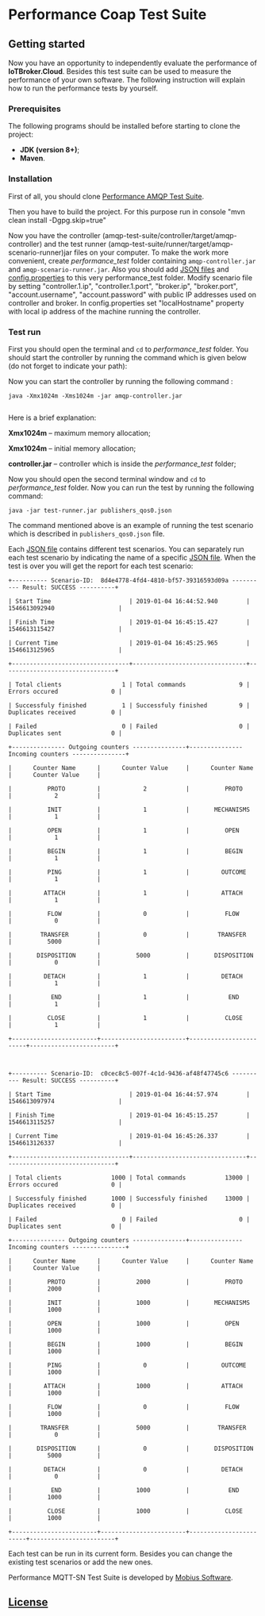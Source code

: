 # Performance Сoap Test Suite

## Getting started

Now you have an opportunity to independently evaluate the performance of **IoTBroker.Cloud**. 
Besides this test suite can be used to measure the performance of your own software. The following instruction will 
explain how to run the performance tests by yourself.

### Prerequisites

The following programs should be installed before starting to clone the project:

* **JDK (version 8+)**;
* **Maven**.

### Installation

First of all, you should clone [Performance AMQP Test Suite](https://github.com/mobius-software-ltd/amqp-test-suite).

Then you have to build the project. For this purpose run in console "mvn clean install -Dgpg.skip=true" 

Now you have the controller (amqp-test-suite/controller/target/amqp-controller) and the test runner 
(amqp-test-suite/runner/target/amqp-scenario-runner)jar files on your computer.
To make the work more convenient, create _performance_test_ folder containing
`amqp-controller.jar` and `amqp-scenario-runner.jar`.
Also you should add [JSON files](https://github.com/mobius-software-ltd/amqp-test-suite/tree/master/runner/src/test/resources/json) and [config.properties](https://github.com/mobius-software-ltd/coap-test-suite/controller/src/main/resources/config.properties) to this very performance_test folder. 
Modify scenario file by setting "controller.1.ip", "controller.1.port", "broker.ip", "broker.port", "account.username", 
"account.password" with public IP addresses used on controller and broker.
In config.properties set "localHostname" property with local ip address of the machine running the controller.

### Test run

First you should open the terminal and `cd` to _performance_test_ folder. You should start the controller by running
the command which is given below (do not forget to indicate your path):
 

Now you can start the controller by running the following command :

```
java -Xmx1024m -Xms1024m -jar amqp-controller.jar
 
```
Here is a brief explanation:

**Xmx1024m** – maximum memory allocation;

**Xmx1024m** – initial memory allocation;

**controller.jar** – controller which is inside the _performance_test_ folder;


Now you should open the second terminal window and `cd` to _performance_test_ folder. 
Now you can run the test by running the following command:
```
java -jar test-runner.jar publishers_qos0.json
```
The command mentioned above is an example of running the test scenario which is described in `publishers_qos0.json` file.

Each [JSON file](https://github.com/mobius-software-ltd/amqp-test-suite/tree/master/runner/src/test/resources/json) contains different test scenarios. You can separately run each test scenario by indicating the name of a specific [JSON file](https://github.com/mobius-software-ltd/coap-test-suite/tree/master/runner/src/test/resources/json). When the test is over you will get the report for each test scenario:
```
+---------- Scenario-ID:  8d4e4778-4fd4-4810-bf57-39316593d09a ---------- Result: SUCCESS ----------+ 

| Start Time                      | 2019-01-04 16:44:52.940        | 1546613092940                  | 

| Finish Time                     | 2019-01-04 16:45:15.427        | 1546613115427                  | 

| Current Time                    | 2019-01-04 16:45:25.965        | 1546613125965                  | 

+---------------------------------+--------------------------------+--------------------------------+ 

| Total clients                 1 | Total commands               9 | Errors occured               0 | 

| Successfuly finished          1 | Successfuly finished         9 | Duplicates received          0 | 

| Failed                        0 | Failed                       0 | Duplicates sent              0 | 

+--------------- Outgoing counters ---------------+--------------- Incoming counters ---------------+ 

|      Counter Name      |      Counter Value     |      Counter Name      |      Counter Value     | 

|          PROTO         |            2           |          PROTO         |            2           | 

|          INIT          |            1           |       MECHANISMS       |            1           | 

|          OPEN          |            1           |          OPEN          |            1           | 

|          BEGIN         |            1           |          BEGIN         |            1           | 

|          PING          |            1           |         OUTCOME        |            1           | 

|         ATTACH         |            1           |         ATTACH         |            1           | 

|          FLOW          |            0           |          FLOW          |            0           | 

|        TRANSFER        |            0           |        TRANSFER        |          5000          | 

|       DISPOSITION      |          5000          |       DISPOSITION      |            0           | 

|         DETACH         |            1           |         DETACH         |            1           | 

|           END          |            1           |           END          |            1           | 

|          CLOSE         |            1           |          CLOSE         |            1           | 

+------------------------+------------------------+------------------------+------------------------+ 

  

+---------- Scenario-ID:  c0cec8c5-007f-4c1d-9436-af48f47745c6 ---------- Result: SUCCESS ----------+ 

| Start Time                      | 2019-01-04 16:44:57.974        | 1546613097974                  | 

| Finish Time                     | 2019-01-04 16:45:15.257        | 1546613115257                  | 

| Current Time                    | 2019-01-04 16:45:26.337        | 1546613126337                  | 

+---------------------------------+--------------------------------+--------------------------------+ 

| Total clients              1000 | Total commands           13000 | Errors occured               0 | 

| Successfuly finished       1000 | Successfuly finished     13000 | Duplicates received          0 | 

| Failed                        0 | Failed                       0 | Duplicates sent              0 | 

+--------------- Outgoing counters ---------------+--------------- Incoming counters ---------------+ 

|      Counter Name      |      Counter Value     |      Counter Name      |      Counter Value     | 

|          PROTO         |          2000          |          PROTO         |          2000          | 

|          INIT          |          1000          |       MECHANISMS       |          1000          | 

|          OPEN          |          1000          |          OPEN          |          1000          | 

|          BEGIN         |          1000          |          BEGIN         |          1000          | 

|          PING          |            0           |         OUTCOME        |          1000          | 

|         ATTACH         |          1000          |         ATTACH         |          1000          | 

|          FLOW          |            0           |          FLOW          |          1000          | 

|        TRANSFER        |          5000          |        TRANSFER        |            0           | 

|       DISPOSITION      |            0           |       DISPOSITION      |          5000          | 

|         DETACH         |            0           |         DETACH         |            0           | 

|           END          |          1000          |           END          |          1000          | 

|          CLOSE         |          1000          |          CLOSE         |          1000          | 

+------------------------+------------------------+------------------------+------------------------+
```
Each test can be run in its current form.
Besides you can change the existing test scenarios or add the new ones.

Performance MQTT-SN Test Suite is developed by [Mobius Software](http://mobius-software.com).

## [License](LICENSE.md)

